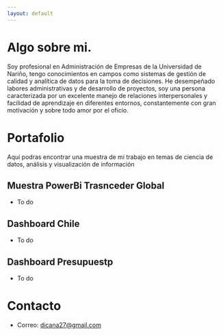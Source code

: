 ```yaml
---
layout: default
---
```


# Algo sobre mi.

Soy profesional en Administración de Empresas de la Universidad de Nariño, tengo conocimientos en campos como sistemas de gestión de calidad y analítica de datos para la toma de decisiones. He desempeñado labores administrativas y de desarrollo de proyectos, soy una persona caracterizada por un excelente manejo de relaciones interpersonales y  facilidad de aprendizaje en diferentes entornos, constantemente con gran motivación y sobre todo amor por el oficio.

# Portafolio

Aquí podras encontrar una muestra de mi trabajo en temas de ciencia de datos, análisis y visualización de información

## Muestra PowerBi Trasnceder Global

- To do

## Dashboard Chile

- To do

## Dashboard Presupuestp
 
- To do

# Contacto

- Correo: dicana27@gmail.com
